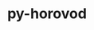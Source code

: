 ---
title: "py-horovod"
layout: cache
categories: [package, develop]
meta: {"versions": ["0.28.1"], "compilers": ["apple-clang@=15.0.0", "gcc@=11.4.0"], "oss": ["ubuntu22.04", "ventura"], "platforms": ["darwin", "linux"], "targets": ["aarch64", "neoverse_v1", "x86_64_v3"], "stacks": ["e4s", "e4s-neoverse_v1", "ml-darwin-aarch64-mps", "ml-linux-x86_64-cpu", "ml-linux-x86_64-cuda", "root"], "num_specs": 57, "num_specs_by_stack": {"root": 57, "ml-darwin-aarch64-mps": 2, "e4s-neoverse_v1": 2, "ml-linux-x86_64-cpu": 2, "e4s": 2, "ml-linux-x86_64-cuda": 3}}
spec_details: [{"hash": "xgw7p67priplf3gepjxdvbmktmfibkes", "compiler": "apple-clang@=15.0.0", "versions": ["0.28.1"], "os": "ventura", "platform": "darwin", "target": "aarch64", "variants": ["build_system=python_pip", "controllers=mpi", "~cuda", "frameworks=pytorch", "~rocm", "tensor_ops=mpi"], "stacks": ["root"], "size": "-", "tarball": "https://binaries.spack.io/develop/build_cache/darwin-ventura-aarch64/apple-clang-15.0.0/py-horovod-0.28.1/darwin-ventura-aarch64-apple-clang-15.0.0-py-horovod-0.28.1-xgw7p67priplf3gepjxdvbmktmfibkes.spack"}, {"hash": "6llfb6kaz3ztv4d5uuv77c7mh4v5uxjr", "compiler": "apple-clang@=15.0.0", "versions": ["0.28.1"], "os": "ventura", "platform": "darwin", "target": "aarch64", "variants": ["build_system=python_pip", "controllers=mpi", "~cuda", "frameworks=pytorch", "~rocm", "tensor_ops=mpi"], "stacks": ["root"], "size": "-", "tarball": "https://binaries.spack.io/develop/build_cache/darwin-ventura-aarch64/apple-clang-15.0.0/py-horovod-0.28.1/darwin-ventura-aarch64-apple-clang-15.0.0-py-horovod-0.28.1-6llfb6kaz3ztv4d5uuv77c7mh4v5uxjr.spack"}, {"hash": "j4zk7e2qtcruq7f3w4cyxhmysw3q6ssy", "compiler": "apple-clang@=15.0.0", "versions": ["0.28.1"], "os": "ventura", "platform": "darwin", "target": "aarch64", "variants": ["build_system=python_pip", "controllers=mpi", "~cuda", "frameworks=pytorch", "~rocm", "tensor_ops=mpi"], "stacks": ["root", "ml-darwin-aarch64-mps"], "size": "-", "tarball": "https://binaries.spack.io/develop/build_cache/darwin-ventura-aarch64/apple-clang-15.0.0/py-horovod-0.28.1/darwin-ventura-aarch64-apple-clang-15.0.0-py-horovod-0.28.1-j4zk7e2qtcruq7f3w4cyxhmysw3q6ssy.spack"}, {"hash": "sxeqq2vkcuete73ukpjvxqalvyjp4klh", "compiler": "apple-clang@=15.0.0", "versions": ["0.28.1"], "os": "ventura", "platform": "darwin", "target": "aarch64", "variants": ["build_system=python_pip", "controllers=mpi", "~cuda", "frameworks=pytorch", "~rocm", "tensor_ops=mpi"], "stacks": ["root"], "size": "-", "tarball": "https://binaries.spack.io/develop/build_cache/darwin-ventura-aarch64/apple-clang-15.0.0/py-horovod-0.28.1/darwin-ventura-aarch64-apple-clang-15.0.0-py-horovod-0.28.1-sxeqq2vkcuete73ukpjvxqalvyjp4klh.spack"}, {"hash": "len5m4cryytanyrmoz3r2qf3qoxei6jd", "compiler": "apple-clang@=15.0.0", "versions": ["0.28.1"], "os": "ventura", "platform": "darwin", "target": "aarch64", "variants": ["build_system=python_pip", "controllers=mpi", "~cuda", "frameworks=pytorch", "~rocm", "tensor_ops=mpi"], "stacks": ["root"], "size": "-", "tarball": "https://binaries.spack.io/develop/build_cache/darwin-ventura-aarch64/apple-clang-15.0.0/py-horovod-0.28.1/darwin-ventura-aarch64-apple-clang-15.0.0-py-horovod-0.28.1-len5m4cryytanyrmoz3r2qf3qoxei6jd.spack"}, {"hash": "b5qdsvehkj7mcm4keqggzebyaol6ku36", "compiler": "apple-clang@=15.0.0", "versions": ["0.28.1"], "os": "ventura", "platform": "darwin", "target": "aarch64", "variants": ["build_system=python_pip", "controllers=mpi", "~cuda", "frameworks=pytorch", "~rocm", "tensor_ops=mpi"], "stacks": ["root"], "size": "-", "tarball": "https://binaries.spack.io/develop/build_cache/darwin-ventura-aarch64/apple-clang-15.0.0/py-horovod-0.28.1/darwin-ventura-aarch64-apple-clang-15.0.0-py-horovod-0.28.1-b5qdsvehkj7mcm4keqggzebyaol6ku36.spack"}, {"hash": "krepgfalturd5le5cqybziqxqtdre65a", "compiler": "apple-clang@=15.0.0", "versions": ["0.28.1"], "os": "ventura", "platform": "darwin", "target": "aarch64", "variants": ["build_system=python_pip", "controllers=mpi", "~cuda", "frameworks=pytorch", "~rocm", "tensor_ops=mpi"], "stacks": ["root", "ml-darwin-aarch64-mps"], "size": "-", "tarball": "https://binaries.spack.io/develop/build_cache/darwin-ventura-aarch64/apple-clang-15.0.0/py-horovod-0.28.1/darwin-ventura-aarch64-apple-clang-15.0.0-py-horovod-0.28.1-krepgfalturd5le5cqybziqxqtdre65a.spack"}, {"hash": "klkvxnzg3klyzroehwu5fyyyi46a7sej", "compiler": "apple-clang@=15.0.0", "versions": ["0.28.1"], "os": "ventura", "platform": "darwin", "target": "aarch64", "variants": ["build_system=python_pip", "controllers=mpi", "~cuda", "frameworks=pytorch", "~rocm", "tensor_ops=mpi"], "stacks": ["root"], "size": "-", "tarball": "https://binaries.spack.io/develop/build_cache/darwin-ventura-aarch64/apple-clang-15.0.0/py-horovod-0.28.1/darwin-ventura-aarch64-apple-clang-15.0.0-py-horovod-0.28.1-klkvxnzg3klyzroehwu5fyyyi46a7sej.spack"}, {"hash": "kudsmrnsnabitybuu6ajwam2hnq2xsar", "compiler": "gcc@=11.4.0", "versions": ["0.28.1"], "os": "ubuntu22.04", "platform": "linux", "target": "neoverse_v1", "variants": ["build_system=python_pip", "controllers=mpi", "~cuda", "frameworks=pytorch", "~rocm", "tensor_ops=gloo"], "stacks": ["root"], "size": "-", "tarball": "https://binaries.spack.io/develop/build_cache/linux-ubuntu22.04-neoverse_v1/gcc-11.4.0/py-horovod-0.28.1/linux-ubuntu22.04-neoverse_v1-gcc-11.4.0-py-horovod-0.28.1-kudsmrnsnabitybuu6ajwam2hnq2xsar.spack"}, {"hash": "ov5de73s4zcgg6l46zyqkk7ws7ccxubh", "compiler": "gcc@=11.4.0", "versions": ["0.28.1"], "os": "ubuntu22.04", "platform": "linux", "target": "neoverse_v1", "variants": ["build_system=python_pip", "controllers=mpi", "~cuda", "frameworks=pytorch", "~rocm", "tensor_ops=gloo"], "stacks": ["e4s-neoverse_v1", "root"], "size": "-", "tarball": "https://binaries.spack.io/develop/build_cache/linux-ubuntu22.04-neoverse_v1/gcc-11.4.0/py-horovod-0.28.1/linux-ubuntu22.04-neoverse_v1-gcc-11.4.0-py-horovod-0.28.1-ov5de73s4zcgg6l46zyqkk7ws7ccxubh.spack"}, {"hash": "n6utr7xjmgign7hmphzrx2hzh6c5pnh2", "compiler": "gcc@=11.4.0", "versions": ["0.28.1"], "os": "ubuntu22.04", "platform": "linux", "target": "neoverse_v1", "variants": ["build_system=python_pip", "controllers=mpi", "~cuda", "frameworks=pytorch", "~rocm", "tensor_ops=gloo"], "stacks": ["root"], "size": "-", "tarball": "https://binaries.spack.io/develop/build_cache/linux-ubuntu22.04-neoverse_v1/gcc-11.4.0/py-horovod-0.28.1/linux-ubuntu22.04-neoverse_v1-gcc-11.4.0-py-horovod-0.28.1-n6utr7xjmgign7hmphzrx2hzh6c5pnh2.spack"}, {"hash": "acw2ycvibixgvqlby4zzhu465i4v66rw", "compiler": "gcc@=11.4.0", "versions": ["0.28.1"], "os": "ubuntu22.04", "platform": "linux", "target": "neoverse_v1", "variants": ["build_system=python_pip", "controllers=mpi", "~cuda", "frameworks=pytorch", "~rocm", "tensor_ops=gloo"], "stacks": ["root"], "size": "-", "tarball": "https://binaries.spack.io/develop/build_cache/linux-ubuntu22.04-neoverse_v1/gcc-11.4.0/py-horovod-0.28.1/linux-ubuntu22.04-neoverse_v1-gcc-11.4.0-py-horovod-0.28.1-acw2ycvibixgvqlby4zzhu465i4v66rw.spack"}, {"hash": "iovi7qwumguqq7q6uf7w4mwp5x2oq4j4", "compiler": "gcc@=11.4.0", "versions": ["0.28.1"], "os": "ubuntu22.04", "platform": "linux", "target": "neoverse_v1", "variants": ["build_system=python_pip", "controllers=mpi", "~cuda", "frameworks=pytorch", "~rocm", "tensor_ops=gloo"], "stacks": ["root"], "size": "-", "tarball": "https://binaries.spack.io/develop/build_cache/linux-ubuntu22.04-neoverse_v1/gcc-11.4.0/py-horovod-0.28.1/linux-ubuntu22.04-neoverse_v1-gcc-11.4.0-py-horovod-0.28.1-iovi7qwumguqq7q6uf7w4mwp5x2oq4j4.spack"}, {"hash": "q4xma3uzz4etddlh76ni5d33bidw6n2v", "compiler": "gcc@=11.4.0", "versions": ["0.28.1"], "os": "ubuntu22.04", "platform": "linux", "target": "neoverse_v1", "variants": ["build_system=python_pip", "controllers=mpi", "~cuda", "frameworks=pytorch", "~rocm", "tensor_ops=gloo"], "stacks": ["e4s-neoverse_v1", "root"], "size": "-", "tarball": "https://binaries.spack.io/develop/build_cache/linux-ubuntu22.04-neoverse_v1/gcc-11.4.0/py-horovod-0.28.1/linux-ubuntu22.04-neoverse_v1-gcc-11.4.0-py-horovod-0.28.1-q4xma3uzz4etddlh76ni5d33bidw6n2v.spack"}, {"hash": "6ffpm7zxyshibjgtnsdyocmrwhcjfybe", "compiler": "gcc@=11.4.0", "versions": ["0.28.1"], "os": "ubuntu22.04", "platform": "linux", "target": "x86_64_v3", "variants": ["build_system=python_pip", "controllers=mpi", "~cuda", "frameworks=pytorch", "~rocm", "tensor_ops=gloo"], "stacks": ["root"], "size": "-", "tarball": "https://binaries.spack.io/develop/build_cache/linux-ubuntu22.04-x86_64_v3/gcc-11.4.0/py-horovod-0.28.1/linux-ubuntu22.04-x86_64_v3-gcc-11.4.0-py-horovod-0.28.1-6ffpm7zxyshibjgtnsdyocmrwhcjfybe.spack"}, {"hash": "47rwjdowff5764rhk57jrl5dguverovq", "compiler": "gcc@=11.4.0", "versions": ["0.28.1"], "os": "ubuntu22.04", "platform": "linux", "target": "x86_64_v3", "variants": ["build_system=python_pip", "controllers=mpi", "~cuda", "frameworks=pytorch", "~rocm", "tensor_ops=gloo"], "stacks": ["root"], "size": "-", "tarball": "https://binaries.spack.io/develop/build_cache/linux-ubuntu22.04-x86_64_v3/gcc-11.4.0/py-horovod-0.28.1/linux-ubuntu22.04-x86_64_v3-gcc-11.4.0-py-horovod-0.28.1-47rwjdowff5764rhk57jrl5dguverovq.spack"}, {"hash": "3v7syge7yoe2qhlqntofgukpyxv6rjse", "compiler": "gcc@=11.4.0", "versions": ["0.28.1"], "os": "ubuntu22.04", "platform": "linux", "target": "x86_64_v3", "variants": ["build_system=python_pip", "controllers=mpi", "+cuda", "cuda_arch=80", "frameworks=pytorch", "~rocm", "tensor_ops=nccl"], "stacks": ["root"], "size": "-", "tarball": "https://binaries.spack.io/develop/build_cache/linux-ubuntu22.04-x86_64_v3/gcc-11.4.0/py-horovod-0.28.1/linux-ubuntu22.04-x86_64_v3-gcc-11.4.0-py-horovod-0.28.1-3v7syge7yoe2qhlqntofgukpyxv6rjse.spack"}, {"hash": "2bet6tqokqkiheiwuq46xxw5cbex6nae", "compiler": "gcc@=11.4.0", "versions": ["0.28.1"], "os": "ubuntu22.04", "platform": "linux", "target": "x86_64_v3", "variants": ["build_system=python_pip", "controllers=mpi", "~cuda", "frameworks=pytorch", "~rocm", "tensor_ops=gloo"], "stacks": ["root"], "size": "-", "tarball": "https://binaries.spack.io/develop/build_cache/linux-ubuntu22.04-x86_64_v3/gcc-11.4.0/py-horovod-0.28.1/linux-ubuntu22.04-x86_64_v3-gcc-11.4.0-py-horovod-0.28.1-2bet6tqokqkiheiwuq46xxw5cbex6nae.spack"}, {"hash": "43ri7xafvnkgqz7nsixcmhknnzi366ad", "compiler": "gcc@=11.4.0", "versions": ["0.28.1"], "os": "ubuntu22.04", "platform": "linux", "target": "x86_64_v3", "variants": ["build_system=python_pip", "controllers=mpi", "~cuda", "frameworks=pytorch", "~rocm", "tensor_ops=gloo"], "stacks": ["root"], "size": "-", "tarball": "https://binaries.spack.io/develop/build_cache/linux-ubuntu22.04-x86_64_v3/gcc-11.4.0/py-horovod-0.28.1/linux-ubuntu22.04-x86_64_v3-gcc-11.4.0-py-horovod-0.28.1-43ri7xafvnkgqz7nsixcmhknnzi366ad.spack"}, {"hash": "4eh353znzt3td6otrtrcckbx5mk6tk73", "compiler": "gcc@=11.4.0", "versions": ["0.28.1"], "os": "ubuntu22.04", "platform": "linux", "target": "x86_64_v3", "variants": ["build_system=python_pip", "controllers=mpi", "+cuda", "cuda_arch=80", "frameworks=pytorch", "~rocm", "tensor_ops=nccl"], "stacks": ["root"], "size": "-", "tarball": "https://binaries.spack.io/develop/build_cache/linux-ubuntu22.04-x86_64_v3/gcc-11.4.0/py-horovod-0.28.1/linux-ubuntu22.04-x86_64_v3-gcc-11.4.0-py-horovod-0.28.1-4eh353znzt3td6otrtrcckbx5mk6tk73.spack"}, {"hash": "7zgkohmzbujvjhlm47ys4q6xfhlfzqwc", "compiler": "gcc@=11.4.0", "versions": ["0.28.1"], "os": "ubuntu22.04", "platform": "linux", "target": "x86_64_v3", "variants": ["build_system=python_pip", "controllers=mpi", "~cuda", "frameworks=pytorch", "~rocm", "tensor_ops=gloo"], "stacks": ["root"], "size": "-", "tarball": "https://binaries.spack.io/develop/build_cache/linux-ubuntu22.04-x86_64_v3/gcc-11.4.0/py-horovod-0.28.1/linux-ubuntu22.04-x86_64_v3-gcc-11.4.0-py-horovod-0.28.1-7zgkohmzbujvjhlm47ys4q6xfhlfzqwc.spack"}, {"hash": "4gvqgojico2wmdgl256iuxyxs5qfyke2", "compiler": "gcc@=11.4.0", "versions": ["0.28.1"], "os": "ubuntu22.04", "platform": "linux", "target": "x86_64_v3", "variants": ["build_system=python_pip", "controllers=mpi", "+cuda", "cuda_arch=80", "frameworks=pytorch", "~rocm", "tensor_ops=nccl"], "stacks": ["root"], "size": "-", "tarball": "https://binaries.spack.io/develop/build_cache/linux-ubuntu22.04-x86_64_v3/gcc-11.4.0/py-horovod-0.28.1/linux-ubuntu22.04-x86_64_v3-gcc-11.4.0-py-horovod-0.28.1-4gvqgojico2wmdgl256iuxyxs5qfyke2.spack"}, {"hash": "4yubbc2taeilda6yi3pajwwjluhkzg2h", "compiler": "gcc@=11.4.0", "versions": ["0.28.1"], "os": "ubuntu22.04", "platform": "linux", "target": "x86_64_v3", "variants": ["build_system=python_pip", "controllers=mpi", "+cuda", "cuda_arch=80", "frameworks=pytorch", "~rocm", "tensor_ops=nccl"], "stacks": ["root"], "size": "-", "tarball": "https://binaries.spack.io/develop/build_cache/linux-ubuntu22.04-x86_64_v3/gcc-11.4.0/py-horovod-0.28.1/linux-ubuntu22.04-x86_64_v3-gcc-11.4.0-py-horovod-0.28.1-4yubbc2taeilda6yi3pajwwjluhkzg2h.spack"}, {"hash": "4qtcji77iqa6phmbhz77d5ag56vl3wst", "compiler": "gcc@=11.4.0", "versions": ["0.28.1"], "os": "ubuntu22.04", "platform": "linux", "target": "x86_64_v3", "variants": ["build_system=python_pip", "controllers=mpi", "~cuda", "frameworks=pytorch", "~rocm", "tensor_ops=gloo"], "stacks": ["root"], "size": "-", "tarball": "https://binaries.spack.io/develop/build_cache/linux-ubuntu22.04-x86_64_v3/gcc-11.4.0/py-horovod-0.28.1/linux-ubuntu22.04-x86_64_v3-gcc-11.4.0-py-horovod-0.28.1-4qtcji77iqa6phmbhz77d5ag56vl3wst.spack"}, {"hash": "qem6rgsgd4hglnympfbxvvh252w3muzx", "compiler": "gcc@=11.4.0", "versions": ["0.28.1"], "os": "ubuntu22.04", "platform": "linux", "target": "x86_64_v3", "variants": ["build_system=python_pip", "controllers=mpi", "+cuda", "cuda_arch=80", "frameworks=pytorch", "~rocm", "tensor_ops=nccl"], "stacks": ["root"], "size": "-", "tarball": "https://binaries.spack.io/develop/build_cache/linux-ubuntu22.04-x86_64_v3/gcc-11.4.0/py-horovod-0.28.1/linux-ubuntu22.04-x86_64_v3-gcc-11.4.0-py-horovod-0.28.1-qem6rgsgd4hglnympfbxvvh252w3muzx.spack"}, {"hash": "de3hjxm5uxb4qf3ik2mds2pa6hfxiiaj", "compiler": "gcc@=11.4.0", "versions": ["0.28.1"], "os": "ubuntu22.04", "platform": "linux", "target": "x86_64_v3", "variants": ["build_system=python_pip", "controllers=mpi", "~cuda", "frameworks=pytorch", "~rocm", "tensor_ops=gloo"], "stacks": ["root"], "size": "-", "tarball": "https://binaries.spack.io/develop/build_cache/linux-ubuntu22.04-x86_64_v3/gcc-11.4.0/py-horovod-0.28.1/linux-ubuntu22.04-x86_64_v3-gcc-11.4.0-py-horovod-0.28.1-de3hjxm5uxb4qf3ik2mds2pa6hfxiiaj.spack"}, {"hash": "pvyemz66xinzlpoiaz5bmo3c54rc223o", "compiler": "gcc@=11.4.0", "versions": ["0.28.1"], "os": "ubuntu22.04", "platform": "linux", "target": "x86_64_v3", "variants": ["build_system=python_pip", "controllers=mpi", "+cuda", "cuda_arch=80", "frameworks=pytorch", "~rocm", "tensor_ops=nccl"], "stacks": ["root"], "size": "-", "tarball": "https://binaries.spack.io/develop/build_cache/linux-ubuntu22.04-x86_64_v3/gcc-11.4.0/py-horovod-0.28.1/linux-ubuntu22.04-x86_64_v3-gcc-11.4.0-py-horovod-0.28.1-pvyemz66xinzlpoiaz5bmo3c54rc223o.spack"}, {"hash": "b2p4cerzayvcj4gg3rafxnji42hquf7a", "compiler": "gcc@=11.4.0", "versions": ["0.28.1"], "os": "ubuntu22.04", "platform": "linux", "target": "x86_64_v3", "variants": ["build_system=python_pip", "controllers=mpi", "~cuda", "frameworks=pytorch", "~rocm", "tensor_ops=gloo"], "stacks": ["root", "ml-linux-x86_64-cpu"], "size": "-", "tarball": "https://binaries.spack.io/develop/build_cache/linux-ubuntu22.04-x86_64_v3/gcc-11.4.0/py-horovod-0.28.1/linux-ubuntu22.04-x86_64_v3-gcc-11.4.0-py-horovod-0.28.1-b2p4cerzayvcj4gg3rafxnji42hquf7a.spack"}, {"hash": "qpefs5zaxhwfkxlg4cn24lvtsb5iueyy", "compiler": "gcc@=11.4.0", "versions": ["0.28.1"], "os": "ubuntu22.04", "platform": "linux", "target": "x86_64_v3", "variants": ["build_system=python_pip", "controllers=mpi", "~cuda", "frameworks=pytorch", "~rocm", "tensor_ops=gloo"], "stacks": ["root", "e4s"], "size": "-", "tarball": "https://binaries.spack.io/develop/build_cache/linux-ubuntu22.04-x86_64_v3/gcc-11.4.0/py-horovod-0.28.1/linux-ubuntu22.04-x86_64_v3-gcc-11.4.0-py-horovod-0.28.1-qpefs5zaxhwfkxlg4cn24lvtsb5iueyy.spack"}, {"hash": "auj5zseyd7ywlxf3yvt7y5dwiflshnnd", "compiler": "gcc@=11.4.0", "versions": ["0.28.1"], "os": "ubuntu22.04", "platform": "linux", "target": "x86_64_v3", "variants": ["build_system=python_pip", "controllers=mpi", "~cuda", "frameworks=pytorch", "~rocm", "tensor_ops=mpi"], "stacks": ["root"], "size": "-", "tarball": "https://binaries.spack.io/develop/build_cache/linux-ubuntu22.04-x86_64_v3/gcc-11.4.0/py-horovod-0.28.1/linux-ubuntu22.04-x86_64_v3-gcc-11.4.0-py-horovod-0.28.1-auj5zseyd7ywlxf3yvt7y5dwiflshnnd.spack"}, {"hash": "r3gstmebhaacy7uxdzl6vtdlmdw2lvtu", "compiler": "gcc@=11.4.0", "versions": ["0.28.1"], "os": "ubuntu22.04", "platform": "linux", "target": "x86_64_v3", "variants": ["build_system=python_pip", "controllers=mpi", "~cuda", "frameworks=pytorch", "~rocm", "tensor_ops=gloo"], "stacks": ["root"], "size": "-", "tarball": "https://binaries.spack.io/develop/build_cache/linux-ubuntu22.04-x86_64_v3/gcc-11.4.0/py-horovod-0.28.1/linux-ubuntu22.04-x86_64_v3-gcc-11.4.0-py-horovod-0.28.1-r3gstmebhaacy7uxdzl6vtdlmdw2lvtu.spack"}, {"hash": "b6i2cwu4wwxorr6kx6iv5dtovjzlxtqw", "compiler": "gcc@=11.4.0", "versions": ["0.28.1"], "os": "ubuntu22.04", "platform": "linux", "target": "x86_64_v3", "variants": ["build_system=python_pip", "controllers=mpi", "~cuda", "frameworks=pytorch", "~rocm", "tensor_ops=mpi"], "stacks": ["root"], "size": "-", "tarball": "https://binaries.spack.io/develop/build_cache/linux-ubuntu22.04-x86_64_v3/gcc-11.4.0/py-horovod-0.28.1/linux-ubuntu22.04-x86_64_v3-gcc-11.4.0-py-horovod-0.28.1-b6i2cwu4wwxorr6kx6iv5dtovjzlxtqw.spack"}, {"hash": "uz3suwa65oxnscbzqtaj2vitz4czdl5q", "compiler": "gcc@=11.4.0", "versions": ["0.28.1"], "os": "ubuntu22.04", "platform": "linux", "target": "x86_64_v3", "variants": ["build_system=python_pip", "controllers=mpi", "~cuda", "frameworks=pytorch", "~rocm", "tensor_ops=gloo"], "stacks": ["root"], "size": "-", "tarball": "https://binaries.spack.io/develop/build_cache/linux-ubuntu22.04-x86_64_v3/gcc-11.4.0/py-horovod-0.28.1/linux-ubuntu22.04-x86_64_v3-gcc-11.4.0-py-horovod-0.28.1-uz3suwa65oxnscbzqtaj2vitz4czdl5q.spack"}, {"hash": "durw2ikendxfmplg2maxg4uzkslw7tql", "compiler": "gcc@=11.4.0", "versions": ["0.28.1"], "os": "ubuntu22.04", "platform": "linux", "target": "x86_64_v3", "variants": ["build_system=python_pip", "controllers=mpi", "~cuda", "frameworks=pytorch", "~rocm", "tensor_ops=mpi"], "stacks": ["root"], "size": "-", "tarball": "https://binaries.spack.io/develop/build_cache/linux-ubuntu22.04-x86_64_v3/gcc-11.4.0/py-horovod-0.28.1/linux-ubuntu22.04-x86_64_v3-gcc-11.4.0-py-horovod-0.28.1-durw2ikendxfmplg2maxg4uzkslw7tql.spack"}, {"hash": "qu4eo4cbkne3zdiwpowl744hrikwusjp", "compiler": "gcc@=11.4.0", "versions": ["0.28.1"], "os": "ubuntu22.04", "platform": "linux", "target": "x86_64_v3", "variants": ["build_system=python_pip", "controllers=mpi", "~cuda", "frameworks=pytorch", "~rocm", "tensor_ops=mpi"], "stacks": ["root"], "size": "-", "tarball": "https://binaries.spack.io/develop/build_cache/linux-ubuntu22.04-x86_64_v3/gcc-11.4.0/py-horovod-0.28.1/linux-ubuntu22.04-x86_64_v3-gcc-11.4.0-py-horovod-0.28.1-qu4eo4cbkne3zdiwpowl744hrikwusjp.spack"}, {"hash": "fbhhi7vxtokunhprg7gcsurjtnexok65", "compiler": "gcc@=11.4.0", "versions": ["0.28.1"], "os": "ubuntu22.04", "platform": "linux", "target": "x86_64_v3", "variants": ["build_system=python_pip", "controllers=mpi", "~cuda", "frameworks=pytorch", "~rocm", "tensor_ops=gloo"], "stacks": ["root"], "size": "-", "tarball": "https://binaries.spack.io/develop/build_cache/linux-ubuntu22.04-x86_64_v3/gcc-11.4.0/py-horovod-0.28.1/linux-ubuntu22.04-x86_64_v3-gcc-11.4.0-py-horovod-0.28.1-fbhhi7vxtokunhprg7gcsurjtnexok65.spack"}, {"hash": "qoaak4bw6wa64iyi26h6l4guefvwsrvm", "compiler": "gcc@=11.4.0", "versions": ["0.28.1"], "os": "ubuntu22.04", "platform": "linux", "target": "x86_64_v3", "variants": ["build_system=python_pip", "controllers=mpi", "~cuda", "frameworks=pytorch", "~rocm", "tensor_ops=mpi"], "stacks": ["root"], "size": "-", "tarball": "https://binaries.spack.io/develop/build_cache/linux-ubuntu22.04-x86_64_v3/gcc-11.4.0/py-horovod-0.28.1/linux-ubuntu22.04-x86_64_v3-gcc-11.4.0-py-horovod-0.28.1-qoaak4bw6wa64iyi26h6l4guefvwsrvm.spack"}, {"hash": "nthddqyrph6wtjxki7q6bo4vmlklxory", "compiler": "gcc@=11.4.0", "versions": ["0.28.1"], "os": "ubuntu22.04", "platform": "linux", "target": "x86_64_v3", "variants": ["build_system=python_pip", "controllers=mpi", "+cuda", "cuda_arch=80", "frameworks=pytorch", "~rocm", "tensor_ops=nccl"], "stacks": ["root"], "size": "-", "tarball": "https://binaries.spack.io/develop/build_cache/linux-ubuntu22.04-x86_64_v3/gcc-11.4.0/py-horovod-0.28.1/linux-ubuntu22.04-x86_64_v3-gcc-11.4.0-py-horovod-0.28.1-nthddqyrph6wtjxki7q6bo4vmlklxory.spack"}, {"hash": "fy4tdtpktpljelb3sshxidy54l2gktvo", "compiler": "gcc@=11.4.0", "versions": ["0.28.1"], "os": "ubuntu22.04", "platform": "linux", "target": "x86_64_v3", "variants": ["build_system=python_pip", "controllers=mpi", "~cuda", "frameworks=pytorch", "~rocm", "tensor_ops=gloo"], "stacks": ["root"], "size": "-", "tarball": "https://binaries.spack.io/develop/build_cache/linux-ubuntu22.04-x86_64_v3/gcc-11.4.0/py-horovod-0.28.1/linux-ubuntu22.04-x86_64_v3-gcc-11.4.0-py-horovod-0.28.1-fy4tdtpktpljelb3sshxidy54l2gktvo.spack"}, {"hash": "djz4eilorpdzuhslqwkzkbt3ah3zqmuc", "compiler": "gcc@=11.4.0", "versions": ["0.28.1"], "os": "ubuntu22.04", "platform": "linux", "target": "x86_64_v3", "variants": ["build_system=python_pip", "controllers=mpi", "~cuda", "frameworks=pytorch", "~rocm", "tensor_ops=gloo"], "stacks": ["root"], "size": "-", "tarball": "https://binaries.spack.io/develop/build_cache/linux-ubuntu22.04-x86_64_v3/gcc-11.4.0/py-horovod-0.28.1/linux-ubuntu22.04-x86_64_v3-gcc-11.4.0-py-horovod-0.28.1-djz4eilorpdzuhslqwkzkbt3ah3zqmuc.spack"}, {"hash": "yo6umanh33n5gpgxop3rz5euzl6eo4l4", "compiler": "gcc@=11.4.0", "versions": ["0.28.1"], "os": "ubuntu22.04", "platform": "linux", "target": "x86_64_v3", "variants": ["build_system=python_pip", "controllers=mpi", "~cuda", "frameworks=pytorch", "~rocm", "tensor_ops=gloo"], "stacks": ["root"], "size": "-", "tarball": "https://binaries.spack.io/develop/build_cache/linux-ubuntu22.04-x86_64_v3/gcc-11.4.0/py-horovod-0.28.1/linux-ubuntu22.04-x86_64_v3-gcc-11.4.0-py-horovod-0.28.1-yo6umanh33n5gpgxop3rz5euzl6eo4l4.spack"}, {"hash": "evpj4pa4khgrwmww3havhzro6hc2sjgu", "compiler": "gcc@=11.4.0", "versions": ["0.28.1"], "os": "ubuntu22.04", "platform": "linux", "target": "x86_64_v3", "variants": ["build_system=python_pip", "controllers=mpi", "~cuda", "frameworks=pytorch", "~rocm", "tensor_ops=gloo"], "stacks": ["root"], "size": "-", "tarball": "https://binaries.spack.io/develop/build_cache/linux-ubuntu22.04-x86_64_v3/gcc-11.4.0/py-horovod-0.28.1/linux-ubuntu22.04-x86_64_v3-gcc-11.4.0-py-horovod-0.28.1-evpj4pa4khgrwmww3havhzro6hc2sjgu.spack"}, {"hash": "vtzre3jvd2vt77x54zexo5ev4da7vf4w", "compiler": "gcc@=11.4.0", "versions": ["0.28.1"], "os": "ubuntu22.04", "platform": "linux", "target": "x86_64_v3", "variants": ["build_system=python_pip", "controllers=mpi", "~cuda", "frameworks=pytorch", "~rocm", "tensor_ops=gloo"], "stacks": ["root"], "size": "-", "tarball": "https://binaries.spack.io/develop/build_cache/linux-ubuntu22.04-x86_64_v3/gcc-11.4.0/py-horovod-0.28.1/linux-ubuntu22.04-x86_64_v3-gcc-11.4.0-py-horovod-0.28.1-vtzre3jvd2vt77x54zexo5ev4da7vf4w.spack"}, {"hash": "hidydtvsgi36irnyo65ro3z5rbwd3v3o", "compiler": "gcc@=11.4.0", "versions": ["0.28.1"], "os": "ubuntu22.04", "platform": "linux", "target": "x86_64_v3", "variants": ["build_system=python_pip", "controllers=mpi", "+cuda", "cuda_arch=80", "frameworks=pytorch", "~rocm", "tensor_ops=nccl"], "stacks": ["root"], "size": "-", "tarball": "https://binaries.spack.io/develop/build_cache/linux-ubuntu22.04-x86_64_v3/gcc-11.4.0/py-horovod-0.28.1/linux-ubuntu22.04-x86_64_v3-gcc-11.4.0-py-horovod-0.28.1-hidydtvsgi36irnyo65ro3z5rbwd3v3o.spack"}, {"hash": "k6kg3cgpxorkfejehl6rtl3loi76o5rt", "compiler": "gcc@=11.4.0", "versions": ["0.28.1"], "os": "ubuntu22.04", "platform": "linux", "target": "x86_64_v3", "variants": ["build_system=python_pip", "controllers=mpi", "~cuda", "frameworks=pytorch", "~rocm", "tensor_ops=gloo"], "stacks": ["root"], "size": "-", "tarball": "https://binaries.spack.io/develop/build_cache/linux-ubuntu22.04-x86_64_v3/gcc-11.4.0/py-horovod-0.28.1/linux-ubuntu22.04-x86_64_v3-gcc-11.4.0-py-horovod-0.28.1-k6kg3cgpxorkfejehl6rtl3loi76o5rt.spack"}, {"hash": "mvxf2esumpsmqohxizkkxbdkvhj77vr5", "compiler": "gcc@=11.4.0", "versions": ["0.28.1"], "os": "ubuntu22.04", "platform": "linux", "target": "x86_64_v3", "variants": ["build_system=python_pip", "controllers=mpi", "~cuda", "frameworks=pytorch", "~rocm", "tensor_ops=gloo"], "stacks": ["root"], "size": "-", "tarball": "https://binaries.spack.io/develop/build_cache/linux-ubuntu22.04-x86_64_v3/gcc-11.4.0/py-horovod-0.28.1/linux-ubuntu22.04-x86_64_v3-gcc-11.4.0-py-horovod-0.28.1-mvxf2esumpsmqohxizkkxbdkvhj77vr5.spack"}, {"hash": "irtykntuujjjc55us4c5hbwefntuacze", "compiler": "gcc@=11.4.0", "versions": ["0.28.1"], "os": "ubuntu22.04", "platform": "linux", "target": "x86_64_v3", "variants": ["build_system=python_pip", "controllers=mpi", "~cuda", "frameworks=pytorch", "~rocm", "tensor_ops=gloo"], "stacks": ["root", "e4s"], "size": "-", "tarball": "https://binaries.spack.io/develop/build_cache/linux-ubuntu22.04-x86_64_v3/gcc-11.4.0/py-horovod-0.28.1/linux-ubuntu22.04-x86_64_v3-gcc-11.4.0-py-horovod-0.28.1-irtykntuujjjc55us4c5hbwefntuacze.spack"}, {"hash": "jm4p2j6umuwoqk2g7viwxv2anelctg6a", "compiler": "gcc@=11.4.0", "versions": ["0.28.1"], "os": "ubuntu22.04", "platform": "linux", "target": "x86_64_v3", "variants": ["build_system=python_pip", "controllers=mpi", "~cuda", "frameworks=pytorch", "~rocm", "tensor_ops=gloo"], "stacks": ["root"], "size": "-", "tarball": "https://binaries.spack.io/develop/build_cache/linux-ubuntu22.04-x86_64_v3/gcc-11.4.0/py-horovod-0.28.1/linux-ubuntu22.04-x86_64_v3-gcc-11.4.0-py-horovod-0.28.1-jm4p2j6umuwoqk2g7viwxv2anelctg6a.spack"}, {"hash": "k36unem4afksmqygj4o4p73kkgadmbyy", "compiler": "gcc@=11.4.0", "versions": ["0.28.1"], "os": "ubuntu22.04", "platform": "linux", "target": "x86_64_v3", "variants": ["build_system=python_pip", "controllers=mpi", "~cuda", "frameworks=pytorch", "~rocm", "tensor_ops=gloo"], "stacks": ["root"], "size": "-", "tarball": "https://binaries.spack.io/develop/build_cache/linux-ubuntu22.04-x86_64_v3/gcc-11.4.0/py-horovod-0.28.1/linux-ubuntu22.04-x86_64_v3-gcc-11.4.0-py-horovod-0.28.1-k36unem4afksmqygj4o4p73kkgadmbyy.spack"}, {"hash": "kltc63ihgizkjkvzlehz2j2ai37r3ie2", "compiler": "gcc@=11.4.0", "versions": ["0.28.1"], "os": "ubuntu22.04", "platform": "linux", "target": "x86_64_v3", "variants": ["build_system=python_pip", "controllers=mpi", "+cuda", "cuda_arch=80", "frameworks=pytorch", "~rocm", "tensor_ops=nccl"], "stacks": ["root", "ml-linux-x86_64-cuda"], "size": "-", "tarball": "https://binaries.spack.io/develop/build_cache/linux-ubuntu22.04-x86_64_v3/gcc-11.4.0/py-horovod-0.28.1/linux-ubuntu22.04-x86_64_v3-gcc-11.4.0-py-horovod-0.28.1-kltc63ihgizkjkvzlehz2j2ai37r3ie2.spack"}, {"hash": "jhaqjznt3tbdfxukfugyypkeftclvjxk", "compiler": "gcc@=11.4.0", "versions": ["0.28.1"], "os": "ubuntu22.04", "platform": "linux", "target": "x86_64_v3", "variants": ["build_system=python_pip", "controllers=mpi", "+cuda", "cuda_arch=80", "frameworks=pytorch", "~rocm", "tensor_ops=nccl"], "stacks": ["root", "ml-linux-x86_64-cuda"], "size": "-", "tarball": "https://binaries.spack.io/develop/build_cache/linux-ubuntu22.04-x86_64_v3/gcc-11.4.0/py-horovod-0.28.1/linux-ubuntu22.04-x86_64_v3-gcc-11.4.0-py-horovod-0.28.1-jhaqjznt3tbdfxukfugyypkeftclvjxk.spack"}, {"hash": "elosnumddnifg47yyx2qud76a2zhus3i", "compiler": "gcc@=11.4.0", "versions": ["0.28.1"], "os": "ubuntu22.04", "platform": "linux", "target": "x86_64_v3", "variants": ["build_system=python_pip", "controllers=mpi", "~cuda", "frameworks=pytorch", "~rocm", "tensor_ops=gloo"], "stacks": ["root", "ml-linux-x86_64-cpu"], "size": "-", "tarball": "https://binaries.spack.io/develop/build_cache/linux-ubuntu22.04-x86_64_v3/gcc-11.4.0/py-horovod-0.28.1/linux-ubuntu22.04-x86_64_v3-gcc-11.4.0-py-horovod-0.28.1-elosnumddnifg47yyx2qud76a2zhus3i.spack"}, {"hash": "jgznao4wked6w7m3vjdvoeus6kmwlxqt", "compiler": "gcc@=11.4.0", "versions": ["0.28.1"], "os": "ubuntu22.04", "platform": "linux", "target": "x86_64_v3", "variants": ["build_system=python_pip", "controllers=mpi", "~cuda", "frameworks=pytorch", "~rocm", "tensor_ops=mpi"], "stacks": ["root"], "size": "-", "tarball": "https://binaries.spack.io/develop/build_cache/linux-ubuntu22.04-x86_64_v3/gcc-11.4.0/py-horovod-0.28.1/linux-ubuntu22.04-x86_64_v3-gcc-11.4.0-py-horovod-0.28.1-jgznao4wked6w7m3vjdvoeus6kmwlxqt.spack"}, {"hash": "vjmhe5mt32kepno6agzzt7lh54c43f4u", "compiler": "gcc@=11.4.0", "versions": ["0.28.1"], "os": "ubuntu22.04", "platform": "linux", "target": "x86_64_v3", "variants": ["build_system=python_pip", "controllers=mpi", "+cuda", "cuda_arch=80", "frameworks=pytorch", "~rocm", "tensor_ops=nccl"], "stacks": ["root", "ml-linux-x86_64-cuda"], "size": "-", "tarball": "https://binaries.spack.io/develop/build_cache/linux-ubuntu22.04-x86_64_v3/gcc-11.4.0/py-horovod-0.28.1/linux-ubuntu22.04-x86_64_v3-gcc-11.4.0-py-horovod-0.28.1-vjmhe5mt32kepno6agzzt7lh54c43f4u.spack"}, {"hash": "vwwjyd2hpi5ntdwmjijaao3n3utzvn4t", "compiler": "gcc@=11.4.0", "versions": ["0.28.1"], "os": "ubuntu22.04", "platform": "linux", "target": "x86_64_v3", "variants": ["build_system=python_pip", "controllers=mpi", "~cuda", "frameworks=pytorch", "~rocm", "tensor_ops=gloo"], "stacks": ["root"], "size": "-", "tarball": "https://binaries.spack.io/develop/build_cache/linux-ubuntu22.04-x86_64_v3/gcc-11.4.0/py-horovod-0.28.1/linux-ubuntu22.04-x86_64_v3-gcc-11.4.0-py-horovod-0.28.1-vwwjyd2hpi5ntdwmjijaao3n3utzvn4t.spack"}, {"hash": "zw3dt2gic7c2zbmvygarkzvmrxcgvzai", "compiler": "gcc@=11.4.0", "versions": ["0.28.1"], "os": "ubuntu22.04", "platform": "linux", "target": "x86_64_v3", "variants": ["build_system=python_pip", "controllers=mpi", "+cuda", "cuda_arch=80", "frameworks=pytorch", "~rocm", "tensor_ops=nccl"], "stacks": ["root"], "size": "-", "tarball": "https://binaries.spack.io/develop/build_cache/linux-ubuntu22.04-x86_64_v3/gcc-11.4.0/py-horovod-0.28.1/linux-ubuntu22.04-x86_64_v3-gcc-11.4.0-py-horovod-0.28.1-zw3dt2gic7c2zbmvygarkzvmrxcgvzai.spack"}, {"hash": "xfhe3kgwsbo526fglx5ohmcqcmxsg5aj", "compiler": "gcc@=11.4.0", "versions": ["0.28.1"], "os": "ubuntu22.04", "platform": "linux", "target": "x86_64_v3", "variants": ["build_system=python_pip", "controllers=mpi", "~cuda", "frameworks=pytorch", "~rocm", "tensor_ops=gloo"], "stacks": ["root"], "size": "-", "tarball": "https://binaries.spack.io/develop/build_cache/linux-ubuntu22.04-x86_64_v3/gcc-11.4.0/py-horovod-0.28.1/linux-ubuntu22.04-x86_64_v3-gcc-11.4.0-py-horovod-0.28.1-xfhe3kgwsbo526fglx5ohmcqcmxsg5aj.spack"}]
---